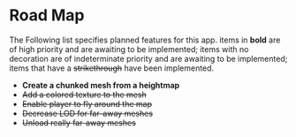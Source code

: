 # Road Map
The Following list specifies planned features for this app. items in **bold**
are of high priority and are awaiting to be implemented; items with no
decoration are of indeterminate priority and are awaiting to be implemented;
items that have a ~~strikethrough~~ have been implemented.

+ **Create a chunked mesh from a heightmap**
+ ~~Add a colored texture to the mesh~~
+ ~~Enable player to fly around the map~~
+ ~~Decrease LOD for far-away meshes~~
+ ~~Unload really far-away meshes~~
